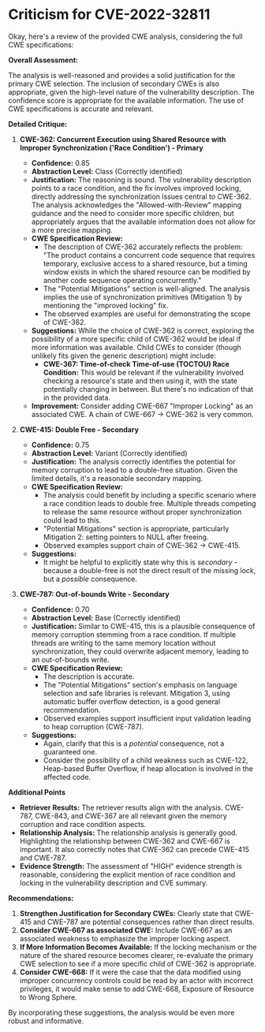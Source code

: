 # Criticism for CVE-2022-32811

Okay, here's a review of the provided CWE analysis, considering the full CWE specifications:

**Overall Assessment:**

The analysis is well-reasoned and provides a solid justification for the primary CWE selection. The inclusion of secondary CWEs is also appropriate, given the high-level nature of the vulnerability description. The confidence score is appropriate for the available information. The use of CWE specifications is accurate and relevant.

**Detailed Critique:**

1.  **CWE-362: Concurrent Execution using Shared Resource with Improper Synchronization ('Race Condition') - Primary**

    *   **Confidence:** 0.85
    *   **Abstraction Level:** Class (Correctly identified)
    *   **Justification:** The reasoning is sound. The vulnerability description points to a race condition, and the fix involves improved locking, directly addressing the synchronization issues central to CWE-362. The analysis acknowledges the "Allowed-with-Review" mapping guidance and the need to consider more specific children, but appropriately argues that the available information does not allow for a more precise mapping.
    *   **CWE Specification Review:**
        *   The description of CWE-362 accurately reflects the problem: "The product contains a concurrent code sequence that requires temporary, exclusive access to a shared resource, but a timing window exists in which the shared resource can be modified by another code sequence operating concurrently."
        *   The "Potential Mitigations" section is well-aligned. The analysis implies the use of synchronization primitives (Mitigation 1) by mentioning the "improved locking" fix.
        *   The observed examples are useful for demonstrating the scope of CWE-362.
    *   **Suggestions:** While the choice of CWE-362 is correct, exploring the possibility of a more specific child of CWE-362 would be ideal if more information was available.  Child CWEs to consider (though unlikely fits given the generic description) might include:
        *   **CWE-367: Time-of-check Time-of-use (TOCTOU) Race Condition:** This would be relevant if the vulnerability involved checking a resource's state and then using it, with the state potentially changing in between. But there's no indication of that in the provided data.
    *   **Improvement:** Consider adding CWE-667 "Improper Locking" as an associated CWE. A chain of CWE-667 -> CWE-362 is very common.

2.  **CWE-415: Double Free - Secondary**

    *   **Confidence:** 0.75
    *   **Abstraction Level:** Variant (Correctly identified)
    *   **Justification:** The analysis correctly identifies the potential for memory corruption to lead to a double-free situation. Given the limited details, it's a reasonable secondary mapping.
    *   **CWE Specification Review:**
        *   The analysis could benefit by including a specific scenario where a race condition leads to double free. Multiple threads competing to release the same resource without proper synchronization could lead to this.
        *   "Potential Mitigations" section is appropriate, particularly Mitigation 2: setting pointers to NULL after freeing.
        *   Observed examples support chain of CWE-362 -> CWE-415.
    *   **Suggestions:**
        *   It might be helpful to explicitly state why this is *secondary* - because a double-free is not the direct result of the missing lock, but a *possible* consequence.

3.  **CWE-787: Out-of-bounds Write - Secondary**

    *   **Confidence:** 0.70
    *   **Abstraction Level:** Base (Correctly identified)
    *   **Justification:** Similar to CWE-415, this is a plausible consequence of memory corruption stemming from a race condition. If multiple threads are writing to the same memory location without synchronization, they could overwrite adjacent memory, leading to an out-of-bounds write.
    *   **CWE Specification Review:**
        *   The description is accurate.
        *   The "Potential Mitigations" section's emphasis on language selection and safe libraries is relevant. Mitigation 3, using automatic buffer overflow detection, is a good general recommendation.
        *   Observed examples support insufficient input validation leading to heap corruption (CWE-787).
    *   **Suggestions:**
        *   Again, clarify that this is a *potential* consequence, not a guaranteed one.
        *   Consider the possibility of a child weakness such as CWE-122, Heap-based Buffer Overflow, if heap allocation is involved in the affected code.

**Additional Points**

*   **Retriever Results:** The retriever results align with the analysis.  CWE-787, CWE-843, and CWE-367 are all relevant given the memory corruption and race condition aspects.
*   **Relationship Analysis:** The relationship analysis is generally good.  Highlighting the relationship between CWE-362 and CWE-667 is important.  It also correctly notes that CWE-362 can precede CWE-415 and CWE-787.
*   **Evidence Strength:** The assessment of "HIGH" evidence strength is reasonable, considering the explicit mention of race condition and locking in the vulnerability description and CVE summary.

**Recommendations:**

1.  **Strengthen Justification for Secondary CWEs:** Clearly state that CWE-415 and CWE-787 are potential consequences rather than direct results.
2.  **Consider CWE-667 as associated CWE:** Include CWE-667 as an associated weakness to emphasize the improper locking aspect.
3.  **If More Information Becomes Available:** If the locking mechanism or the nature of the shared resource becomes clearer, re-evaluate the primary CWE selection to see if a more specific child of CWE-362 is appropriate.
4.  **Consider CWE-668:** If it were the case that the data modified using improper concurrency controls could be read by an actor with incorrect privileges, it would make sense to add CWE-668, Exposure of Resource to Wrong Sphere.

By incorporating these suggestions, the analysis would be even more robust and informative.